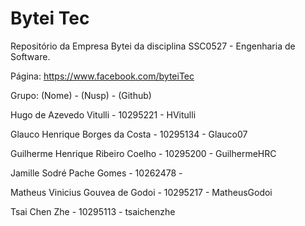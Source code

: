 # Bytei Tec
Repositório da Empresa Bytei da disciplina SSC0527 - Engenharia de Software.

Página:
https://www.facebook.com/byteiTec

Grupo:
(Nome) - (Nusp) - (Github)

Hugo de Azevedo Vitulli - 10295221 - HVitulli

Glauco Henrique Borges da Costa - 10295134 - Glauco07

Guilherme Henrique Ribeiro Coelho - 10295200 - GuilhermeHRC

Jamille Sodré Pache Gomes - 10262478 -

Matheus Vinicius Gouvea de Godoi - 10295217 - MatheusGodoi

Tsai Chen Zhe - 10295113 - tsaichenzhe
